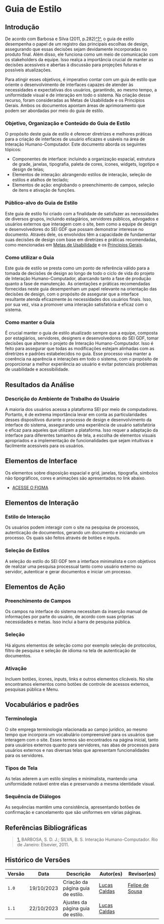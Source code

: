 # Guia de Estilo

## Introdução

De acordo com Barbosa e Silva (2011, p.282)<a id="anchor_1" href="#REF1">^1^</a>, o guia de estilo desempenha o papel de um registro das principais escolhas de design, assegurando que essas decisões sejam devidamente incorporadas no produto final. Além disso, ele funciona como um meio de comunicação com os stakeholders da equipe. Isso realça a importância crucial de manter as decisões acessíveis e abertas à discussão para projeções futuras e possíveis atualizações.

Para atingir esses objetivos, é imperativo contar com um guia de estilo que oriente o desenvolvimento de interfaces capazes de atender às necessidades e expectativas dos usuários, garantindo, ao mesmo tempo, a uniformidade visual e de interação em todo o sistema. Na criação desse recurso, foram consideradas as Metas de Usabilidade e os Princípios Gerais. Ambos os documentos apontam áreas de aprimoramento que podem ser abordadas por meio do guia de estilo.

### Objetivo, Organização e Conteúdo do Guia de Estilo

O propósito deste guia de estilo é oferecer diretrizes e melhores práticas para a criação de interfaces de usuário eficazes e usáveis na área de Interação Humano-Computador. Este documento aborda os seguintes tópicos:

- Componentes de interface: incluindo a organização espacial, estrutura de grade, janelas, tipografia, paleta de cores, ícones, widgets, logotipo e design de telas;
- Elementos de interação: abrangendo estilos de interação, seleção de estilos e atalhos de teclado;
- Elementos de ação: englobando o preenchimento de campos, seleção de itens e ativação de funções.

### Público-alvo do Guia de Estilo

Este guia de estilo foi criado com a finalidade de satisfazer as necessidades de diversos grupos, incluindo estagiários, servidores públicos, advogados e usuários externos que interagem com o site, bem como a equipe de design e desenvolvedores do SEI GDF que possam demonstrar interesse no documento. Através dele, os envolvidos têm a capacidade de fundamentar suas decisões de design com base em diretrizes e práticas recomendadas, como mencionadas em [Metas de Usabilidade](analise-de-requisitos/metas-de-usabilidade) e os [Princípios Gerais](analise-de-requisitos/principios-gerais.md).

### Como utilizar o Guia

Este guia de estilo se presta como um ponto de referência válido para a tomada de decisões de design ao longo de todo o ciclo de vida do projeto de Interação Humano-Computador, abarcando tanto a fase de produção quanto a fase de manutenção. As orientações e práticas recomendadas fornecidas neste guia desempenham um papel relevante na orientação das decisões de design, com o propósito de assegurar que a interface resultante atenda eficazmente às necessidades dos usuários finais. Isso, por sua vez, visa a promover uma interação satisfatória e eficaz com o sistema.

### Como manter o Guia

É crucial manter o guia de estilo atualizado sempre que a equipe, composta por estagiários, servidores, designers e desenvolvedores do SEI GDF, tomar decisões que alterem o projeto de Interação Humano-Computador. Isso é feito para assegurar que todas as modificações estejam alinhadas com as diretrizes e padrões estabelecidos no guia. Esse processo visa manter a coerência na aparência e interações em todo o sistema, com o propósito de proporcionar a melhor experiência ao usuário e evitar potenciais problemas de usabilidade e acessibilidade.

## Resultados da Análise

### Descrição do Ambiente de Trabalho do Usuário

A maioria dos usuários acessa a plataforma SEI por meio de computadores. Portanto, é de extrema importância levar em conta as particularidades desses dispositivos durante o processo de design e desenvolvimento da interface do sistema, assegurando uma experiência de usuário satisfatória e eficaz para aqueles que utilizam a plataforma. Isso requer a adaptação da interface para diferentes tamanhos de tela, a escolha de elementos visuais apropriados e a implementação de funcionalidades que sejam intuitivas e facilmente acessíveis para os usuários.

## Elementos de Interface

Os elementos sobre disposição espacial e grid, janelas, tipografia, símbolos não tipográficos, cores e animações são apresentados no link abaixo.

 - [ACESSE O FIGMA](https://www.figma.com/file/obtciqfCgFJWTQLxIRIOsP/SEi-GDF?type=design&node-id=0%3A1&mode=design&t=mgdYf1KSQFGnCwAr-1)

## Elementos de Interação

### Estilo de Interação

Os usuários podem interagir com o site na pesquisa de processos, autenticação de documentos, gerando um documento e iniciando um processo. Os quais são feitos através de botões e inputs.

### Seleção de Estilos

A seleção do estilo do SEI GDF tem a interface minimalista e com objetivos de realizar uma pesquisa processual tanto como usuário externo ou servidor, autenticar e gerar documentos e iniciar um processo.

## Elementos de Ação

### Preenchimento de Campos

Os campos na interface do sistema necessitam da inserção manual de informações por parte do usuário, de acordo com suas próprias necessidades e metas. Isso inclui a barra de pesquisa pública.

### Seleção

Há alguns elementos de seleção como por exemplo seleção de protocolos, filtro de pesquisa e seleção de idioma na tela de autenticação de documentos.

### Ativação

Incluem botões, ícones, inputs, links e outros elementos clicáveis. No site encontramos elementos como botões de controle de acessos externos, pesquisas pública e Menu.

## Vocabulários e padrões

### Terminologia

O site emprega terminologia relacionada ao campo jurídico, ao mesmo tempo que incorpora um vocabulário compreensível para os usuários que interagem com o site. Esses termos são encontrados na página inicial, tanto para usuários externos quanto para servidores, nas abas de processos para usuários externos e nas diversas telas que apresentam funcionalidades para os servidores.

### Tipos de Tela

As telas aderem a um estilo simples e minimalista, mantendo uma uniformidade notável entre elas e preservando a mesma identidade visual.

### Sequência de Diálogos

As sequências mantêm uma consistência, apresentando botões de confirmação e cancelamento que são uniformes em várias páginas.


## Referências Bibliográficas

> <a id="REF1" href="#anchor_1">1.</a> BARBOSA, S. D. J.; SILVA, B. S. Interação Humano-Computador. Rio de Janeiro: Elsevier, 2011.

## Histórico de Versões

| Versão  | Data       | Descrição                                                                                       | Autor(es)                                                                                   | Revisor(es)                                                                                         |
| ------- | ---------- | ----------------------------------------------------------------------------------------------- | ------------------------------------------------------------------------------------------- | --------------------------------------------------------------------------------------------------- |
| `1.0`   | 19/10/2023 | Criação da página guia de estilo.                                                               | [Lucas Caldas](https://github.com/lucascaldasb)                                              |          [Felipe de Sousa](https://github.com/fsousac)                                                    |
| `1.1`   | 22/10/2023 | Ajustes da página guia de estilo.                                                               | [Lucas Caldas](https://github.com/lucascaldasb)                                              |                                                              |